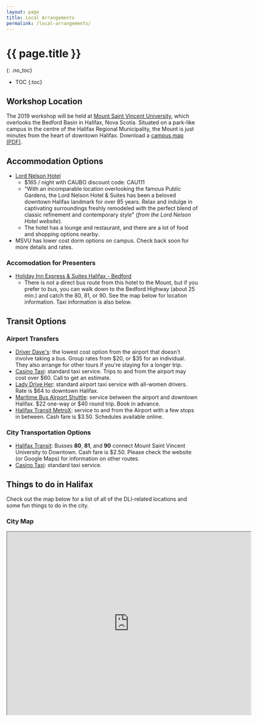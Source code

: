 ```yaml
---
layout: page
title: Local Arrangements
permalink: /local-arrangements/
---
```


# {{ page.title }}
{: .no_toc}

* TOC
{:toc}

## Workshop Location

The 2019 workshop will be held at [Mount Saint Vincent University](http://msvu.ca), which overlooks the Bedford Basin in Halifax, Nova Scotia. Situated on a park-like campus in the centre of the Halifax Regional Municipality, the Mount is just minutes from the heart of downtown Halifax. Download a [campus map (PDF)](/img/campus-map-2019-04-30.png).

## Accommodation Options

- [Lord Nelson Hotel](https://lordnelsonhotel.ca/)
   - $165 / night with CAUBO discount code: CAU111
   - "With an incomparable location overlooking the famous Public Gardens, the Lord Nelson Hotel & Suites has been a beloved downtown Halifax landmark for over 85 years. Relax and indulge in captivating surroundings freshly remodeled with the perfect blend of classic refinement and contemporary style" (*from the Lord Nelson Hotel website*).
   - The hotel has a lounge and restaurant, and there are a lot of food and shopping options nearby.
- MSVU has lower cost dorm options on campus. Check back soon for more details and rates.

### Accomodation for Presenters

- [Holiday Inn Express & Suites Halifax - Bedford](www.hiexhalifax.com)
   - There is not a direct bus route from this hotel to the Mount, but if you prefer to bus, you can walk down to the Bedford Highway (about 25 min.) and catch the 80, 81, or 90. See the map below for location information. Taxi information is also  below. 

## Transit Options

### Airport Transfers

- [Driver Dave's](https://driverdaves.com/): the lowest cost option from the airport that doesn't involve taking a bus. Group rates from $20, or $35 for an individual. They also arrange for other tours if you're staying for a longer trip.
- [Casino Taxi](https://www.casinotaxi.ca/): standard taxi service. Trips to and from the airport may cost over $60. Call to get an estimate.
- [Lady Drive Her](http://ladydriveher.com/): standard airport taxi service with all-women drivers. Rate is $64 to downtown Halifax.
- [Maritime Bus Airport Shuttle](https://maritimebus.com/halifax-airport-shuttle/): service between the airport and downtown Halifax. $22 one-way or $40 round trip. Book in advance.
- [Halifax Transit MetroX](https://www.halifax.ca/transportation/halifax-transit/routes-schedules/metrox-service): service to and from the Airport with a few stops in between. Cash fare is $3.50. Schedules available online.

### City Transportation Options

- [Halifax Transit](https://www.halifax.ca/transportation/halifax-transit): Busses **80**, **81**, and **90** connect Mount Saint Vincent University to Downtown. Cash fare is $2.50. Please check the website (or Google Maps) for information on other routes.
- [Casino Taxi](https://www.casinotaxi.ca/): standard taxi service.

## Things to do in Halifax

Check out the map below for a list of all of the DLI-related locations and some fun things to do in the city.
     
### City Map

<iframe src="https://www.google.com/maps/d/embed?mid=19LLj6Muu9y0qKEXuaeLHsc3MO_HSlkqH" width="640" height="480"></iframe>


